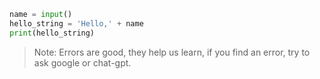 ```python
name = input()
hello_string = 'Hello,' + name
print(hello_string)
```

> Note: Errors are good, they help us learn, if you find an error, try to ask google or chat-gpt.
